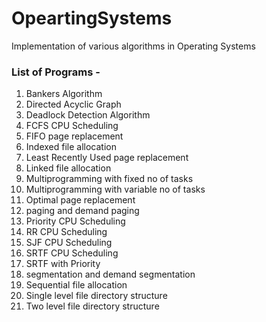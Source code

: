 # OpeartingSystems
Implementation of various algorithms in Operating Systems

### List of Programs -
1. Bankers Algorithm
2. Directed Acyclic Graph
3. Deadlock Detection Algorithm
4. FCFS CPU Scheduling
5. FIFO page replacement
6. Indexed file allocation
7. Least Recently Used  page replacement
8. Linked file allocation
9. Multiprogramming with fixed no of tasks
10. Multiprogramming with variable no of tasks
11. Optimal page replacement
12. paging and demand paging
13. Priority CPU Scheduling
14. RR CPU Scheduling
15. SJF CPU Scheduling
16. SRTF CPU Scheduling
17. SRTF with Priority
18. segmentation and demand segmentation
19. Sequential file allocation
20. Single level file directory structure
21. Two level file directory structure
